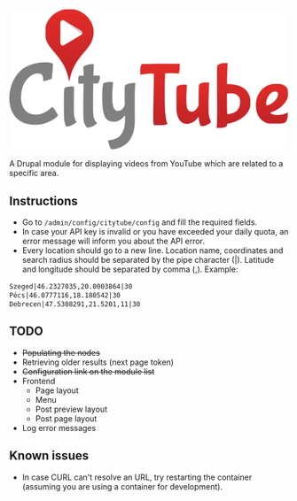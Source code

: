 ![CityTube Logo](citytube_logo.svg) 

A Drupal module for displaying videos from YouTube which are related to a specific area.

## Instructions

- Go to `/admin/config/citytube/config` and fill the required fields.
- In case your API key is invalid or you have exceeded your daily quota, an error message will inform you about the API error.
- Every location should go to a new line. Location name, coordinates and search radius should be separated by the pipe character (|). Latitude and longitude should be separated by comma (,). Example:

```
Szeged|46.2327035,20.0003864|30
Pécs|46.0777116,18.180542|30
Debrecen|47.5308291,21.5201,11|30
```

## TODO
 
- ~~Populating the nodes~~
- Retrieving older results (next page token)
- ~~Configuration link on the module list~~
- Frontend
  - Page layout
  - Menu
  - Post preview layout
  - Post page layout
- Log error messages

## Known issues

- In case CURL can't resolve an URL, try restarting the container (assuming you are using a container for development).
